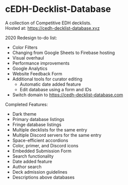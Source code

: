 # cEDH-Decklist-Database
A collection of Competitive EDH decklists.  
Hosted at: https://cedh-decklist-database.xyz

2020 Redesign to-do list:
- Color Filters
- Changing from Google Sheets to Firebase hosting
- Visual overhaul
- Performance improvements
- Google Analytics
- Website Feedback Form
- Additional tools for curator editing
  - Automatic date added feature
  - Edit database using a form and IDs
- Switch domain to https://cedh-decklist-database.com

Completed Features:
- Dark theme
- Primary database listings
- Fringe database listings
- Multiple decklists for the same entry
- Multiple Discord servers for the same entry
- Space-efficient accordions
- Color, primer, and Discord icons
- Embedded Submission Form
- Search functionality
- Date added feature
- Author search
- Deck admission guidelines
- Descriptions above databases
